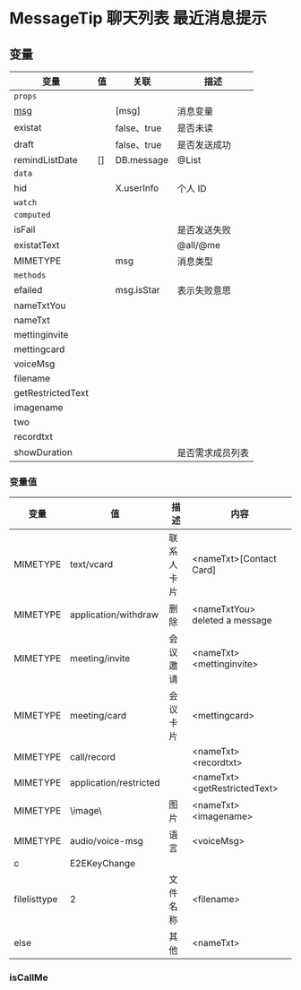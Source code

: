 # MessageTip 聊天列表 最近消息提示

## 变量

| 变量                           | 值  | 关联        | 描述             |
| ------------------------------ | --- | ----------- | ---------------- |
| `props`                        |     |             |                  |
| [msg](/note/newDate/ImDate.md) |     | [msg]       | 消息变量         |
| existat                        |     | false、true | 是否未读         |
| draft                          |     | false、true | 是否发送成功     |
| remindListDate                 | []  | DB.message  | @List            |
| `data`                         |     |             |                  |
| hid                            |     | X.userInfo  | 个人 ID          |
| `watch`                        |     |             |                  |
| `computed`                     |     |             |                  |
| isFail                         |     |             | 是否发送失败     |
| existatText                    |     |             | @all/@me         |
| MIMETYPE                       |     | msg         | 消息类型         |
| `methods`                      |     |             |                  |
| efailed                        |     | msg.isStar  | 表示失败意思     |
| nameTxtYou                     |     |             |                  |
| nameTxt                        |     |             |                  |
| mettinginvite                  |     |             |                  |
| mettingcard                    |     |             |                  |
| voiceMsg                       |     |             |                  |
| filename                       |     |             |                  |
| getRestrictedText              |     |             |                  |
| imagename                      |     |             |                  |
| two                            |     |             |                  |
| recordtxt                      |     |             |                  |
| showDuration                   |     |             | 是否需求成员列表 |

### 变量值

| 变量         | 值                     | 描述       | 内容                            |
| ------------ | ---------------------- | ---------- | ------------------------------- |
| MIMETYPE     | text/vcard             | 联系人卡片 | \<nameTxt>[Contact Card]        |
| MIMETYPE     | application/withdraw   | 删除       | \<nameTxtYou> deleted a message |
| MIMETYPE     | meeting/invite         | 会议邀请   | \<nameTxt>\<mettinginvite>      |
| MIMETYPE     | meeting/card           | 会议卡片   | \<mettingcard>                  |
| MIMETYPE     | call/record            |            | \<nameTxt>\<recordtxt>          |
| MIMETYPE     | application/restricted |            | \<nameTxt>\<getRestrictedText>  |
| MIMETYPE     | \image\                | 图片       | \<nameTxt>\<imagename>          |
| MIMETYPE     | audio/voice-msg        | 语言       | \<voiceMsg>                     |
| c            | E2EKeyChange           |            |                                 |
| filelisttype | 2                      | 文件名称   | \<filename>                     |
| else         |                        | 其他       | \<nameTxt>                      |

### isCallMe
